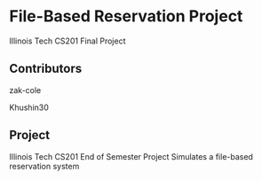 # File-Based Reservation Project
Illinois Tech CS201 Final Project

## Contributors
zak-cole

Khushin30

## Project

Illinois Tech CS201 End of Semester Project
Simulates a file-based reservation system

